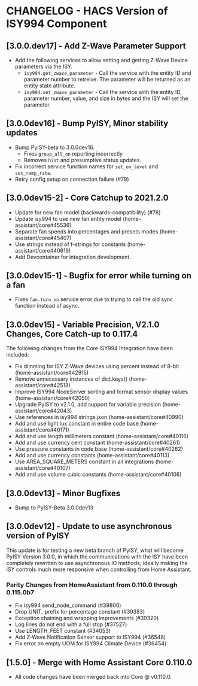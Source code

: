 # CHANGELOG - HACS Version of ISY994 Component

## [3.0.0.dev17] - Add Z-Wave Parameter Support

- Add the following services to allow setting and getting Z-Wave Device parameters via the ISY.
    - `isy994.get_zwave_parameter` - Call the service with the entity ID and parameter number to retreive. The parameter will be returned as an entity state attribute.
    - `isy994.set_zwave_parameter` - Call the service with the entity ID, parameter number, value, and size in bytes and the ISY will set the parameter.

## [3.0.0dev16] - Bump PyISY, Minor stability updates

- Bump PyISY-beta to 3.0.0dev16.
    - Fixes `group_all_on` reporting incorrectly
    - Removes `hint` and presumptive status updates.
- Fix incorrect service function names for `set_on_level` and `set_ramp_rate`.
- Retry config setup on connection failure (#79)

## [3.0.0dev15-2] - Core Catchup to 2021.2.0

- Update for new fan model (backwards-compatibility) (#78)
- Update isy994 to use new fan entity model (home-assistant/core#45536)
- Separate fan speeds into percentages and presets modes (home-assistant/core#45407)
- Use strings instead of f-strings for constants (home-assistant/core#40619)
- Add Devcontainer for integration development.

## [3.0.0dev15-1] - Bugfix for error while turning on a fan

- Fixes `fan.turn_on` service error due to trying to call the old sync function instead of async.

## [3.0.0dev15] - Variable Precision, V2.1.0 Changes, Core Catch-up to 0.117.4

The following changes from the Core ISY994 Integration have been included:

- Fix dimming for ISY Z-Wave devices using percent instead of 8-bit (home-assistant/core#42915)
- Remove unnecessary instances of dict.keys() (home-assistant/core#42518)
- Improve ISY994 NodeServer sorting and format sensor display values (home-assistant/core#42050)
- Upgrade PyISY to v2.1.0, add support for variable precision (home-assistant/core#42043)
- Use references in isy994 strings.json (home-assistant/core#40990)
- Add and use light lux constant in entire code base (home-assistant/core#40171)
- Add and use length millimeters constant (home-assistant/core#40116)
- Add and use currency cent constant (home-assistant/core#40261)
- Use pressure constants in code base (home-assistant/core#40262)
- Add and use currency constants (home-assistant/core#40113)
- Use AREA_SQUARE_METERS constant in all integrations (home-assistant/core#40107)
- Add and use volume cubic constants (home-assistant/core#40106)

## [3.0.0dev13] - Minor Bugfixes

- Bump to PyISY-Beta 3.0.0dev13

## [3.0.0dev12] - Update to use asynchronous version of PyISY

This update is for testing a new beta branch of PyISY, what will become PyISY Version 3.0.0, in which the communications with the ISY have been completely rewritten to use asynchronous IO methods; ideally making the ISY controls much more responsive when controlling from Home Assistant.

### Parity Changes from HomeAssistant from 0.110.0 through 0.115.0b7

- Fix isy994 send_node_command (#39806)
- Drop UNIT_ prefix for percentage constant (#39383)
- Exception chaining and wrapping improvements (#39320)
- Log lines do not end with a full stop (#37527)
- Use LENGTH_FEET constant (#34053)
- Add Z-Wave Notification Sensor support to ISY994 (#36548)
- Fix error on empty UOM for ISY994 Climate Device (#36454)

## [1.5.0] - Merge with Home Assistant Core 0.110.0

- All code changes have been merged back into Core @ v0.110.0.
